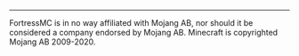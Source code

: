 ---

FortressMC is in no way affiliated with Mojang AB, nor should it be considered a company endorsed by Mojang AB. Minecraft is copyrighted Mojang AB 2009-2020.